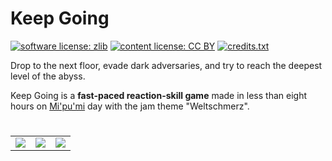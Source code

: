 # Keep Going

[![software license: zlib](material/readme/badge_license_software.svg)](LICENSE.txt)
[![content license: CC BY](material/readme/badge_license_content.svg)](https://creativecommons.org/licenses/by/4.0/)
[![credits.txt](material/readme/badge_credits.svg)](executable/data/credits.txt)

Drop to the next floor, evade dark adversaries, and try to reach the deepest level of the abyss.

Keep Going is a **fast-paced reaction-skill game** made in less than eight hours on [Mi'pu'mi][1] day with the jam theme "Weltschmerz".

#

<table>
    <tr>
        <td><a href="material/screenshots/keg_screen_001.jpg?raw=true"><img src="material/screenshots/keg_screen_001t.jpg" /></a></td>
        <td><a href="material/screenshots/keg_screen_002.jpg?raw=true"><img src="material/screenshots/keg_screen_002t.jpg" /></a></td>
        <td><a href="material/screenshots/keg_screen_003.jpg?raw=true"><img src="material/screenshots/keg_screen_003t.jpg" /></a></td>
    </tr>
</table>

[1]: https://mipumi.com